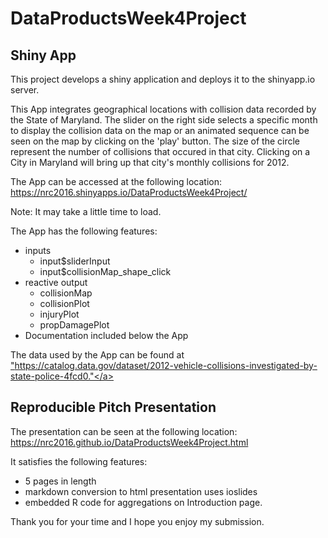 # DataProductsWeek4Project

## Shiny App

This project develops a shiny application and deploys it to the shinyapp.io server.

This App integrates geographical locations with collision data recorded by the State of Maryland. The slider on the right side selects a specific month to display the collision data on the map or an animated sequence can be seen on the map by clicking on the 'play' button. The size of the circle represent the number of collisions that occured in that city. Clicking on a City in Maryland will bring up that city's monthly collisions for 2012.

The App can be accessed at the following location: <a href="https://nrc2016.shinyapps.io/DataProductsWeek4Project/">https://nrc2016.shinyapps.io/DataProductsWeek4Project/</a>

Note: It may take a little time to load.

The App has the following features:

- inputs
    - input$sliderInput
    - input$collisionMap_shape_click
- reactive output
    - collisionMap
    - collisionPlot
    - injuryPlot
    - propDamagePlot
- Documentation included below the App

The data used by the App can be found at <a href= "https://catalog.data.gov/dataset/2012-vehicle-collisions-investigated-by-state-police-4fcd0">"https://catalog.data.gov/dataset/2012-vehicle-collisions-investigated-by-state-police-4fcd0."</a>

## Reproducible Pitch Presentation

The presentation can be seen at the following location:
<a href="https://nrc2016.github.io/DataProductsWeek4Project.html">https://nrc2016.github.io/DataProductsWeek4Project.html</a>

It satisfies the following features:

- 5 pages in length
- markdown conversion to html presentation uses ioslides
- embedded R code for aggregations on Introduction page.

Thank you for your time and I hope you enjoy my submission.
